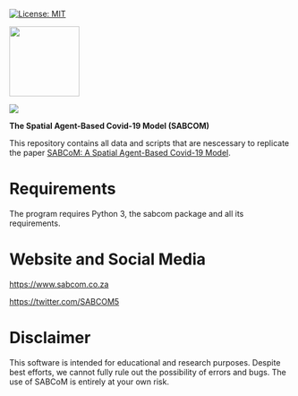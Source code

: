 [![License: MIT](https://img.shields.io/badge/License-MIT-yellow.svg)](https://opensource.org/licenses/MIT)

<img src="https://pbs.twimg.com/profile_images/1270246832015314953/CW4YcWdd_400x400.jpg" width="125">

![](https://cogeorg.github.io/images/black_rhino_logo.jpg)


 __The Spatial Agent-Based Covid-19 Model (SABCOM)__

This repository contains all data and scripts that are nescessary to replicate the paper [SABCoM: A Spatial Agent-Based Covid-19 Model](https://www.medrxiv.org/content/10.1101/2020.07.30.20164855v1).

# Requirements
The program requires Python 3, the sabcom package and all its requirements.

# Website and Social Media
https://www.sabcom.co.za

https://twitter.com/SABCOM5

# Disclaimer

This software is intended for educational and research purposes. Despite best efforts,
we cannot fully rule out the possibility of errors and bugs. The use of SABCoM
is entirely at your own risk.
